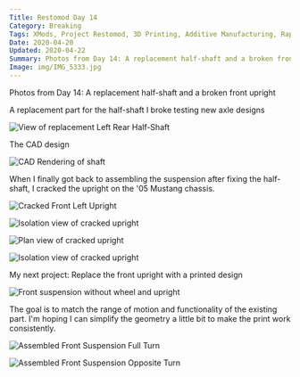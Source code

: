 ```yaml
---
Title: Restomod Day 14
Category: Breaking
Tags: XMods, Project Restomod, 3D Printing, Additive Manufacturing, Rapid Prototyping
Date: 2020-04-20
Updated: 2020-04-22
Summary: Photos from Day 14: A replacement half-shaft and a broken front upright
Image: img/IMG_5333.jpg
---
```


Photos from Day 14: A replacement half-shaft and a broken front upright

A replacement part for the half-shaft I broke testing new axle designs

![View of replacement Left Rear Half-Shaft]({attach}/img/IMG_5325.jpg)

The CAD design

![CAD Rendering of shaft]({attach}/img/CAD_Half_Shaft_2020-04-22.jpg)

When I finally got back to assembling the suspension after fixing the
half-shaft, I cracked the upright on the '05 Mustang chassis.

![Cracked Front Left Upright]({attach}/img/IMG_5321.jpg)

![Isolation view of cracked upright]({attach}/img/IMG_5328.jpg)

![Plan view of cracked upright]({attach}/img/IMG_5330.jpg)

![Isolation view of cracked upright]({attach}/img/IMG_5333.jpg)

My next project: Replace the front upright with a printed design

![Front suspension without wheel and upright]({attach}/img/IMG_5340.jpg)

The goal is to match the range of motion and functionality of the existing
part. I'm hoping I can simplify the geometry a little bit to make the print work
consistently.

![Assembled Front Suspension Full Turn]({attach}/img/IMG_5337.jpg)

![Assembled Front Suspension Opposite Turn]({attach}/img/IMG_5339.jpg)

